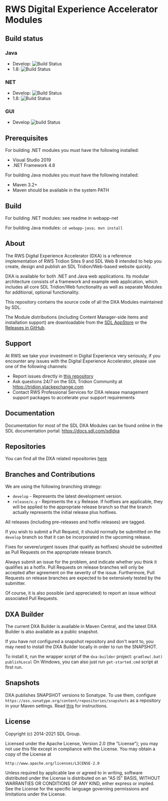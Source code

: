 RWS Digital Experience Accelerator Modules
===
Build status
------------
### Java
- Develop: ![Build Status](https://github.com/rws/dxa-modules/workflows/build_java/badge.svg?branch=develop)
- 1.8: ![Build Status](https://github.com/rws/dxa-modules/workflows/build_java/badge.svg?branch=release/1.8)

### NET
- Develop: ![Build Status](https://github.com/rws/dxa-modules/workflows/build_dotnet/badge.svg?branch=develop)
- 1.8: ![Build Status](https://github.com/rws/dxa-modules/workflows/build_dotnet/badge.svg?branch=release/1.8)

### GUI
- Develop ![build Status](https://github.com/rws/dxa-modules/workflows/build_GUI/badge.svg?branch=develop)

Prerequisites
-------------
For building .NET modules you must have the following installed:
- Visual Studio 2019
- .NET Framework 4.8

For building Java modules you must have the following installed:
- Maven 3.2+
- Maven should be available in the system PATH

Build
-----
For building .NET modules: see readme in webapp-net

For building Java modules: `cd webapp-java; mvn install`

About
-----
The RWS Digital Experience Accelerator (DXA) is a reference implementation of RWS Tridion Sites 9 and SDL Web 8 intended to help you create, design and publish an SDL Tridion/Web-based website quickly.

DXA is available for both .NET and Java web applications. Its modular architecture consists of a framework and example web application, which includes all core SDL Tridion/Web functionality as well as separate Modules for additional, optional functionality.

This repository contains the source code of all the DXA Modules maintained by SDL. 

The Module distributions (including Content Manager-side items and installation support) are downloadable from the [SDL AppStore](https://appstore.sdl.com/list/?search=dxa) or the [Releases in GitHub](https://github.com/rws/dxa-modules/releases).


Support
---------------
At RWS we take your investment in Digital Experience very seriously, if you encounter any issues with the Digital Experience Accelerator, please use one of the following channels:

- Report issues directly in [this repository](https://github.com/sdl/dxa-modules/issues)
- Ask questions 24/7 on the SDL Tridion Community at https://tridion.stackexchange.com
- Contact RWS Professional Services for DXA release management support packages to accelerate your support requirements


Documentation
-------------
Documentation for most of the SDL DXA Modules can be found online in the SDL documentation portal: https://docs.sdl.com/sdldxa


Repositories
------------
You can find all the DXA related repositories [here](https://github.com/sdl/?q=dxa&type=source&language=)


Branches and Contributions
--------------------------
We are using the following branching strategy:

 - `develop` - Represents the latest development version.
 - `release/x.y` - Represents the x.y Release. If hotfixes are applicable, they will be applied to the appropriate release branch so that the branch actually represents the initial release plus hotfixes.

All releases (including pre-releases and hotfix releases) are tagged. 

If you wish to submit a Pull Request, it should normally be submitted on the `develop` branch so that it can be incorporated in the upcoming release.

Fixes for severe/urgent issues (that qualify as hotfixes) should be submitted as Pull Requests on the appropriate release branch.

Always submit an issue for the problem, and indicate whether you think it qualifies as a hotfix. Pull Requests on release branches will only be accepted after agreement on the severity of the issue.
Furthermore, Pull Requests on release branches are expected to be extensively tested by the submitter.

Of course, it is also possible (and appreciated) to report an issue without associated Pull Requests.

DXA Builder
-----------
The current DXA Builder is available in Maven Central, and the latest DXA Builder is also available as a public snapshot.

If you have not configured a snapshot repository and don't want to, you may need to install the DXA Builder locally in order to run the SNAPSHOT. 

To install it, run the wrapper script of the `dxa-builder` project: `gradlew(.bat) publishLocal` 
On Windows, you can also just run `get-started.cmd` script at first run.

Snapshots
---------
DXA publishes SNAPSHOT versions to Sonatype. To use them, configure `https://oss.sonatype.org/content/repositories/snapshots` as a repository in your Maven settings. Read [this](https://maven.apache.org/settings.html#Repositories) for instructions.

License
-------
Copyright (c) 2014-2021 SDL Group.

Licensed under the Apache License, Version 2.0 (the "License");
you may not use this file except in compliance with the License.
You may obtain a copy of the License at

	http://www.apache.org/licenses/LICENSE-2.0

Unless required by applicable law or agreed to in writing, software distributed under the License is distributed on an "AS IS" BASIS, WITHOUT WARRANTIES OR CONDITIONS OF ANY KIND, either express or implied.
See the License for the specific language governing permissions and limitations under the License.
